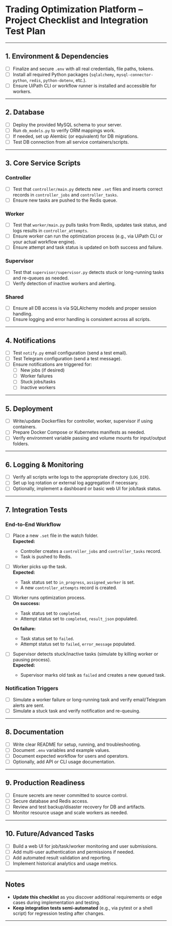 # Trading Optimization Platform – Project Checklist and Integration Test Plan

---

## 1. **Environment & Dependencies**

- [ ] Finalize and secure `.env` with all real credentials, file paths, tokens.
- [ ] Install all required Python packages (`sqlalchemy`, `mysql-connector-python`, `redis`, `python-dotenv`, etc.).
- [ ] Ensure UiPath CLI or workflow runner is installed and accessible for workers.

---

## 2. **Database**

- [ ] Deploy the provided MySQL schema to your server.
- [ ] Run `db_models.py` to verify ORM mappings work.
- [ ] If needed, set up Alembic (or equivalent) for DB migrations.
- [ ] Test DB connection from all service containers/scripts.

---

## 3. **Core Service Scripts**

### Controller
- [ ] Test that `controller/main.py` detects new `.set` files and inserts correct records in `controller_jobs` and `controller_tasks`.
- [ ] Ensure new tasks are pushed to the Redis queue.

### Worker
- [ ] Test that `worker/main.py` pulls tasks from Redis, updates task status, and logs results in `controller_attempts`.
- [ ] Ensure worker can run the optimization process (e.g., via UiPath CLI or your actual workflow engine).
- [ ] Ensure attempt and task status is updated on both success and failure.

### Supervisor
- [ ] Test that `supervisor/supervisor.py` detects stuck or long-running tasks and re-queues as needed.
- [ ] Verify detection of inactive workers and alerting.

### Shared
- [ ] Ensure all DB access is via SQLAlchemy models and proper session handling.
- [ ] Ensure logging and error handling is consistent across all scripts.

---

## 4. **Notifications**

- [ ] Test `notify.py` email configuration (send a test email).
- [ ] Test Telegram configuration (send a test message).
- [ ] Ensure notifications are triggered for:
  - [ ] New jobs (if desired)
  - [ ] Worker failures
  - [ ] Stuck jobs/tasks
  - [ ] Inactive workers

---

## 5. **Deployment**

- [ ] Write/update Dockerfiles for controller, worker, supervisor if using containers.
- [ ] Prepare Docker Compose or Kubernetes manifests as needed.
- [ ] Verify environment variable passing and volume mounts for input/output folders.

---

## 6. **Logging & Monitoring**

- [ ] Verify all scripts write logs to the appropriate directory (`LOG_DIR`).
- [ ] Set up log rotation or external log aggregation if necessary.
- [ ] Optionally, implement a dashboard or basic web UI for job/task status.

---

## 7. **Integration Tests**

### End-to-End Workflow

- [ ] Place a new `.set` file in the watch folder.  
  **Expected:**  
  - Controller creates a `controller_jobs` and `controller_tasks` record.
  - Task is pushed to Redis.

- [ ] Worker picks up the task.  
  **Expected:**  
  - Task status set to `in_progress`, `assigned_worker` is set.
  - A new `controller_attempts` record is created.

- [ ] Worker runs optimization process.  
  **On success:**  
  - Task status set to `completed`.
  - Attempt status set to `completed`, `result_json` populated.

  **On failure:**  
  - Task status set to `failed`.
  - Attempt status set to `failed`, `error_message` populated.

- [ ] Supervisor detects stuck/inactive tasks (simulate by killing worker or pausing process).  
  **Expected:**  
  - Supervisor marks old task as `failed` and creates a new queued task.

### Notification Triggers

- [ ] Simulate a worker failure or long-running task and verify email/Telegram alerts are sent.
- [ ] Simulate a stuck task and verify notification and re-queuing.

---

## 8. **Documentation**

- [ ] Write clear README for setup, running, and troubleshooting.
- [ ] Document `.env` variables and example values.
- [ ] Document expected workflow for users and operators.
- [ ] Optionally, add API or CLI usage documentation.

---

## 9. **Production Readiness**

- [ ] Ensure secrets are never committed to source control.
- [ ] Secure database and Redis access.
- [ ] Review and test backup/disaster recovery for DB and artifacts.
- [ ] Monitor resource usage and scale workers as needed.

---

## 10. **Future/Advanced Tasks**

- [ ] Build a web UI for job/task/worker monitoring and user submissions.
- [ ] Add multi-user authentication and permissions if needed.
- [ ] Add automated result validation and reporting.
- [ ] Implement historical analytics and usage metrics.

---

## Notes

- **Update this checklist** as you discover additional requirements or edge cases during implementation and testing.
- **Keep integration tests semi-automated** (e.g., via pytest or a shell script) for regression testing after changes.

---
